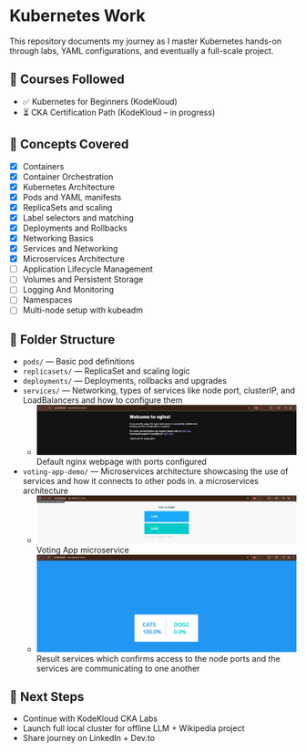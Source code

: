 # Kubernetes Work

This repository documents my journey as I master Kubernetes hands-on through labs, YAML configurations, and eventually a full-scale project.

## 📘 Courses Followed

- ✅ Kubernetes for Beginners (KodeKloud)
- ⏳ CKA Certification Path (KodeKloud – in progress)

## 🧠 Concepts Covered
- [x] Containers
- [x] Container Orchestration
- [x] Kubernetes Architecture
- [x] Pods and YAML manifests
- [x] ReplicaSets and scaling
- [x] Label selectors and matching
- [x] Deployments and Rollbacks
- [x] Networking Basics
- [x] Services and Networking
- [x] Microservices Architecture
- [ ] Application Lifecycle Management
- [ ] Volumes and Persistent Storage
- [ ] Logging And Monitoring
- [ ] Namespaces
- [ ] Multi-node setup with kubeadm

## 📁 Folder Structure

- `pods/` — Basic pod definitions
- `replicasets/` — ReplicaSet and scaling logic
- `deployments/` — Deployments, rollbacks and upgrades
- `services/` — Networking, types of services like node port, clusterIP, and LoadBalancers and how to configure them
    - ![alt text](image.png) Default nginx webpage with ports configured
- `voting-app-demo/` — Microservices architecture showcasing the use of services and how it connects to other pods in. a microservices architecture
    - ![alt text](image-1.png) Voting App microservice
    - ![alt text](image-2.png) Result services which confirms access to the node ports and the services are communicating to one another
## 🚀 Next Steps

- Continue with KodeKloud CKA Labs
- Launch full local cluster for offline LLM + Wikipedia project
- Share journey on LinkedIn + Dev.to
